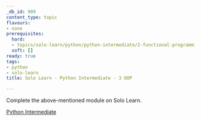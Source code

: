 ```yaml
---
_db_id: 989
content_type: topic
flavours:
- none
prerequisites:
  hard:
  - topics/solo-learn/python/python-intermediate/2-functional-programming
  soft: []
ready: true
tags:
- python
- solo-learn
title: Solo Learn - Python Intermediate - 3 OOP

---
```


Complete the above-mentioned module on Solo Learn.

[Python Intermediate](https://www.sololearn.com/learn/courses/python-intermediate)